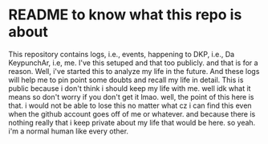 # README to know what this repo is about

This repository contains logs, i.e., events, happening to DKP, i.e., Da
KeypunchAr, i.e, me. I've this setuped and that too publicly. and that is for a
reason. Well, i've started this to analyze my life in the future. And these logs
will help me to pin point some doubts and recall my life in detail. This is
public because i don't think i should keep my life with me. well idk what it
means so don't worry if you don't get it lmao. well, the point of this here is
that. i would not be able to lose this no matter what cz i can find this even
when the github account goes off of me or whatever. and because there is nothing
really that i keep private about my life that would be here. so yeah. i'm a
normal human like every other.
